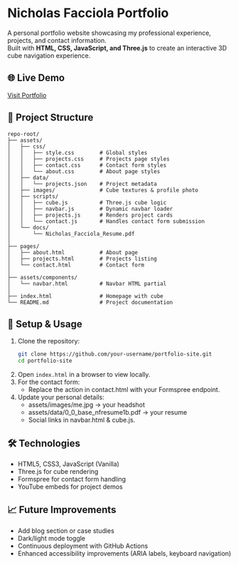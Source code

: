 # Nicholas Facciola Portfolio

A personal portfolio website showcasing my professional experience, projects, and contact information.  
Built with **HTML, CSS, JavaScript, and Three.js** to create an interactive 3D cube navigation experience.

## 🌐 Live Demo
[Visit Portfolio](https://nfacciola.github.io/)


## 📂 Project Structure
```plaintext
repo-root/
├── assets/
│   ├── css/
│   │   ├── style.css        # Global styles
│   │   ├── projects.css     # Projects page styles
│   │   ├── contact.css      # Contact form styles
│   │   └── about.css        # About page styles
│   ├── data/
│   │   └── projects.json    # Project metadata
│   ├── images/              # Cube textures & profile photo
│   ├── scripts/
│   │   ├── cube.js          # Three.js cube logic
│   │   ├── navbar.js        # Dynamic navbar loader
│   │   ├── projects.js      # Renders project cards
│   │   └── contact.js       # Handles contact form submission
│   └── docs/
│       └── Nicholas_Facciola_Resume.pdf
│
├── pages/
│   ├── about.html           # About page
│   ├── projects.html        # Projects listing
│   └── contact.html         # Contact form
│
├── assets/components/
│   └── navbar.html          # Navbar HTML partial
│
├── index.html               # Homepage with cube
└── README.md                # Project documentation
```

## 🚀 Setup & Usage
1. Clone the repository:
   ```bash
   git clone https://github.com/your-username/portfolio-site.git
   cd portfolio-site
   ```
2. Open `index.html` in a browser to view locally.
3. For the contact form:
    - Replace the action in contact.html with your Formspree endpoint.
4. Update your personal details:
    - assets/images/me.jpg → your headshot
    - assets/data/0_0_base_nfresume1b.pdf → your resume
    - Social links in navbar.html & cube.js.

## 🛠️ Technologies
- HTML5, CSS3, JavaScript (Vanilla)
- Three.js for cube rendering
- Formspree for contact form handling
- YouTube embeds for project demos

## 📈 Future Improvements
- Add blog section or case studies
- Dark/light mode toggle
- Continuous deployment with GitHub Actions
- Enhanced accessibility improvements (ARIA labels, keyboard navigation)